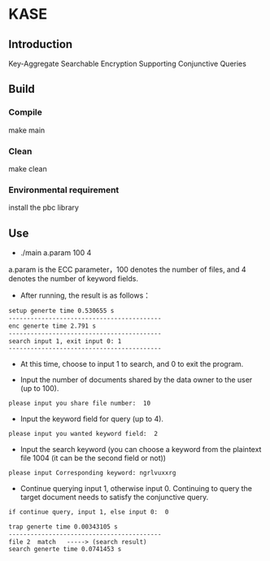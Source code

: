 # KASE

## Introduction
Key-Aggregate Searchable Encryption Supporting Conjunctive Queries

## Build

### Compile
make main
### Clean
make clean
### Environmental requirement
install the pbc library
## Use
* ./main a.param 100 4

a.param is the ECC parameter，100 denotes the number of files, and 4 denotes the number of keyword fields.

* After running, the result is as follows：

```html
setup generte time 0.530655 s
------------------------------------------
enc generte time 2.791 s
------------------------------------------
search input 1, exit input 0: 1
------------------------------------------
```

* At this time, choose to input 1 to search, and 0 to exit the program.

* Input the number of documents shared by the data owner to the user (up to 100).

```html
please input you share file number:  10
```
* Input the keyword field for query (up to 4).

```html
please input you wanted keyword field:  2
```
* Input the search keyword (you can choose a keyword from the plaintext file 1004 (it can be the second field or not))

```html
please input Corresponding keyword: ngrlvuxxrg
```
* Continue querying input 1, otherwise input 0. Continuing to query the target document needs to satisfy the conjunctive query.

```html
if continue query, input 1, else input 0:  0
```

```html
trap generte time 0.00343105 s
------------------------------------------
file 2  match	-----> (search result)
search generte time 0.0741453 s
```





